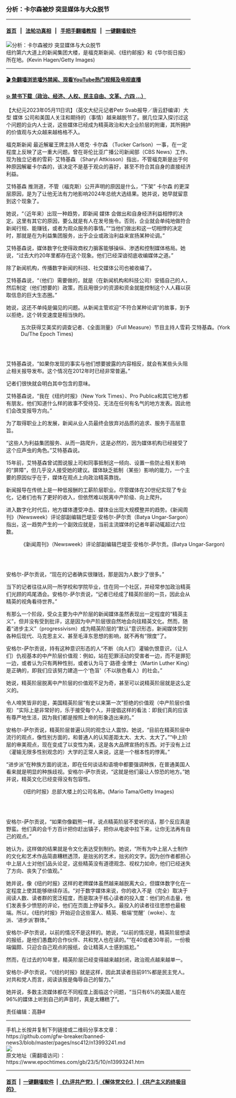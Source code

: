 ### 分析：卡尔森被炒 突显媒体与大众脱节
------------------------

#### [首页](https://github.com/gfw-breaker/banned-news3/blob/master/README.md) &nbsp;&nbsp;|&nbsp;&nbsp; [法轮功真相](https://github.com/begood0513/basic/blob/master/README.md)  &nbsp;&nbsp;|&nbsp;&nbsp; [手把手翻墙教程](https://github.com/gfw-breaker/guides/wiki)  &nbsp;&nbsp;|&nbsp;&nbsp; [一键翻墙软件](https://github.com/gfw-breaker/nogfw/blob/master/README.md)  



<div><img alt="分析：卡尔森被炒 突显媒体与大众脱节" class="attachment-djy_600_400 size-djy_600_400 wp-post-image" src="https://i.epochtimes.com/assets/uploads/2023/05/id13993248-GettyImages-1131719155-1200x800-600x400.jpeg"/>
<div class="caption">
 纽约第六大道上的新闻集团大楼，是福克斯新闻、《纽约邮报》和《华尔街日报》所在地。(Kevin Hagen/Getty Images)
</div></div><hr/>

#### [ 🎬  免翻墙浏览墙外禁闻、观看YouTube热门视频及电视直播](https://github.com/gfw-breaker/HelloWorld)

#### [ 💥  禁书下载（政治、经济、人权、民主自由、文革、六四 ...）](https://github.com/gfw-breaker/books/blob/master/README.md)

<div><p>
 【大纪元2023年05月11日讯】（英文大纪元记者Petr Svab报导／唐云舒编译）大型
 <ok href="https://www.epochtimes.com/gb/tag/%E5%AA%92%E4%BD%93.html">
  媒体
 </ok>
 公司和美国人关注和期待的（事情）越来越脱节了。据几位深入探讨过这个问题的业内人士说，这些媒体已经成为精英政治和大企业阶层的附庸，其所拥护的价值观与大众越来越格格不入。
</p>
<p>
 <ok href="https://www.epochtimes.com/gb/tag/%E7%A6%8F%E5%85%8B%E6%96%AF%E6%96%B0%E9%97%BB.html">
  福克斯新闻
 </ok>
 最近解雇王牌主持人塔克‧
 <ok href="https://www.epochtimes.com/gb/tag/%E5%8D%A1%E5%B0%94%E6%A3%AE.html">
  卡尔森
 </ok>
 （Tucker Carlson）一事，在一定程度上反映了这一重大问题。曾在哥伦比亚广播公司新闻部（CBS News）工作、现为独立记者的雪莉‧
 <ok href="https://www.epochtimes.com/gb/tag/%E8%89%BE%E7%89%B9%E5%9F%BA%E6%A3%AE.html">
  艾特基森
 </ok>
 （Sharyl Attkisson）指出，不管福克斯是出于何种原因解雇卡尔森的，该决定不是基于观众的喜好，甚至不符合其自身的直接经济利益。
</p>
<p>
 <ok href="https://www.epochtimes.com/gb/tag/%E8%89%BE%E7%89%B9%E5%9F%BA%E6%A3%AE.html">
  艾特基森
 </ok>
 推测道，不管（福克斯）公开声明的原因是什么，“下架”
 <ok href="https://www.epochtimes.com/gb/tag/%E5%8D%A1%E5%B0%94%E6%A3%AE.html">
  卡尔森
 </ok>
 的更深层原因，是为了让他无法有力地影响2024年总统大选结果。她并说，她早就留意到这个现象了。
</p>
<p>
 她说，“（近年来）出现一种趋势，即新闻
 <ok href="https://www.epochtimes.com/gb/tag/%E5%AA%92%E4%BD%93.html">
  媒体
 </ok>
 会做出和自身经济利益相悖的决定。这里有其它的原因，要么就是有人在发号施令。否则，企业就会单纯地做符合新闻行规、能赚钱，或者为观众服务的事情。”“当他们做出和这一切相悖的决定时，那就是在为利益集团服务，出于企业或政治利益来宣扬某种论调。”
</p>
<p>
 艾特基森说，媒体数字化使得政商权力掮客能够操纵、渗透和控制媒体格局。她说，“过去大约20年里都存在这个现象。他们已经深谙彻底收编媒体之道。”
</p>
<p>
 除了新闻机构，传播数字新闻的科技、社交媒体公司也被收编了。
</p>
<p>
 艾特基森说，“（他们）需要做的，就是（在新闻机构和科技公司）安插自己的人，然后制定（他们想要的）政策，而且用很少的资源和资金就能控制这个人人藉以获取信息的巨大生态圈。”
</p>
<p>
 她说，这还不单纯是偏见的问题。从新闻主管欢迎“不符合某种论调”的故事，到予以拒绝，这个转变速度是相当快的。
</p>
<figure aria-describedby="caption-attachment-13993250" class="wp-caption aligncenter" id="attachment_13993250" style="width: 600px">
 <ok href="https://i.epochtimes.com/assets/uploads/2023/05/id13993250-Sharyl-Attkisson-a-five-time-Emmy-Award-winning-investigative-journalist-and-host-of-Full-Measure-in-Leesburg-Virginia-on-Jan.-14-2022-York-Du_The-Epoch-Times.jpg" target="_blank">
  <img alt="" class="size-large wp-image-13993250" src="https://i.epochtimes.com/assets/uploads/2023/05/id13993250-Sharyl-Attkisson-a-five-time-Emmy-Award-winning-investigative-journalist-and-host-of-Full-Measure-in-Leesburg-Virginia-on-Jan.-14-2022-York-Du_The-Epoch-Times-600x338.jpg"/>
 </ok>
 <br/><figcaption class="wp-caption-text" id="caption-attachment-13993250">
  五次获得艾美奖的调查记者、《全面测量》（Full Measure）节目主持人雪莉‧艾特基森。(York Du/The Epoch Times)
 </figcaption><br/>
</figure><br/>
<p>
 艾特基森说，“如果你发现的事实与他们想要披露的内容相反，就会有某些头头阻止相关报导发布。这个情况在2012年时已经非常普遍。”
</p>
<p>
 记者们很快就会明白其中包含的意味。
</p>
<p>
 艾特基森说，“我在《纽约时报》（New York Times）、Pro Publica和其它地方都有朋友。他们知道什么样的故事不受待见、无法在任何有名气的地方发表。因此他们会改变报导方向。”
</p>
<p>
 为了取得职业上的发展，新闻从业人员最终会放弃对品质的追求、服务于高层意旨。
</p>
<p>
 “这些人为利益集团服务、从而一路爬升，这是必然的，因为媒体机构已经接受了这个应声虫的角色。”艾特基森说。
</p>
<p>
 15年前，艾特基森曾试图说服上司和同事抵制这一倾向、设置一些防止相关影响的“屏障”，但几乎没人接受她的建议。媒体缺乏抵制（某些）影响的能力，一个主要的原因似乎在于，媒体在观点上向政治精英靠拢。
</p>
<p>
 新闻报导在传统上是一种低报酬的工薪阶层职业。尽管媒体在20世纪实现了专业化，记者们也有了更好的收入，但依然难以脱离中产阶级、向上爬升。
</p>
<p>
 进入数字化时代后，地方媒体遭受冲击、媒体业出现大规模整并的趋势。《新闻周刊》（Newsweek）评论部副编辑巴堤亚‧安格尔-萨尔贡（Batya Ungar-Sargon）指出，这一趋势产生的一个副效应就是，当前主流媒体的记者年薪动辄超过六位数。
</p>
<figure aria-describedby="caption-attachment-13993253" class="wp-caption aligncenter" id="attachment_13993253" style="width: 600px">
 <ok href="https://i.epochtimes.com/assets/uploads/2023/05/id13993253-Batya-Ungar-Sargon.jpeg" target="_blank">
  <img alt="" class="size-large wp-image-13993253" src="https://i.epochtimes.com/assets/uploads/2023/05/id13993253-Batya-Ungar-Sargon-600x400.jpeg"/>
 </ok>
 <br/><figcaption class="wp-caption-text" id="caption-attachment-13993253">
  《新闻周刊》（Newsweek）评论部副编辑巴堤亚‧安格尔-萨尔贡。(Batya Ungar-Sargon)
 </figcaption><br/>
</figure><br/>
<p>
 安格尔-萨尔贡说，“现在的记者确实很赚钱，那是因为人数少了很多。”
</p>
<p>
 当下的记者往往从同一所学校和学院毕业，住在同一个社区，并经常参加政治精英们光顾的鸡尾酒会。安格尔-萨尔贡说，“记者已经成了精英阶层的一员，因此会从精英的视角看待世界。”
</p>
<p>
 有那么一个阶段，受众主要为中产阶层的新闻媒体虽然表现出一定程度的“精英主义”，但并没有受到批评，这是因为中产阶层很自然地会向往精英文化。然而，随着“进步主义”（progressivism）成为精英阶层的“默认”意识形态，新闻媒体受到各种后现代、马克思主义、甚至毛泽东思想的影响，就不再有“限度”了。
</p>
<p>
 安格尔-萨尔贡说，持有这种意识形态的人“不断（向人们）灌输仇恨意识，（让人们）仇视基本的中产阶层价值观：例如，站在犯罪活动的受害者一边，而不是罪犯一边，或者认为只有两种性别，或者认为马丁‧路德‧金博士（Martin Luther King）是正确的，即我们应该努力建造一个‘色盲’（不以肤色看人）的社会。”
</p>
<p>
 她说，精英阶层脱离中产阶层的价值观不足为奇，甚至可以说精英阶层就是这么定义的。
</p>
<p>
 令人啼笑皆非的是，美国精英阶层“有史以来第一次”拒绝的价值观（中产阶层价值观）“实际上是非常好的，乐于接受每个人，并提倡这样的看法：即我们真的应该有尊严地生活，因为我们都是按照上帝的形象造出来的。”
</p>
<p>
 安格尔-萨尔贡说，精英阶层普遍认同的观念让人震惊。她说，“目前在精英阶层中流行的观点，像性别方面的，和普通人的认知差距太大、太大、太大了。”“中上阶层的审美观点，现在变成了以变性为美，这是各大品牌宣扬的东西。对于没有上过（灌输无限多性别观念的）大学的正常人来说，这是一个根本性的悖离。”
</p>
<p>
 “进步派”在种族方面的说法，即在任何谈话和语境中都要强调种族，在普通美国人看来就是明显的种族歧视。安格尔-萨尔贡说，“这就是他们最让人惊恐的地方。”她并说，精英文化已经变得没有包容性。
</p>
<figure aria-describedby="caption-attachment-13993254" class="wp-caption aligncenter" id="attachment_13993254" style="width: 600px">
 <ok href="https://i.epochtimes.com/assets/uploads/2023/05/id13993254-new-york-times-GettyImages-94123770.jpeg" target="_blank">
  <img alt="" class="size-large wp-image-13993254" src="https://i.epochtimes.com/assets/uploads/2023/05/id13993254-new-york-times-GettyImages-94123770-600x381.jpeg"/>
 </ok>
 <br/><figcaption class="wp-caption-text" id="caption-attachment-13993254">
  《纽约时报》总部大楼上的公司名称。(Mario Tama/Getty Images)
 </figcaption><br/>
</figure><br/>
<p>
 安格尔-萨尔贡说，“如果你像戳熊一样，说点精英阶层不爱听的话，那个反应真是野蛮。他们真的会千方百计把你赶出镇子，把你从电波中拉下来，让你无法再有自己的观点。”
</p>
<p>
 她认为，这样做的结果就是令文化表达受到制约。她说，“所有为中上层人士制作的文化和艺术作品简直糟糕透顶，是拙劣的艺术，拙劣的文字。因为创作者都担心中上层人士对他们品头论足，这些精英没有道德观念、视权力如命，他们已经迷失了方向、丧失了价值观。”
</p>
<p>
 她并说，像《纽约时报》这样的老牌媒体虽然越来越脱离大众，但媒体数字化在一定程度上使其能够继续存活。“对于数字媒体来说，你的收入不是（完全）取决于阅读人数、读者群的宽泛程度，而是取决于核心读者的投入度：他们的点击量，他们发表多少愤怒的评论，他们在页面上停留多久。最投入的读者往往思想也最极端。所以，《纽约时报》开始迎合这些富人、精英、极端‘觉醒’（woke）、左派、‘进步派’群体。”
</p>
<p>
 安格尔-萨尔贡说，以前的情况不是这样的。她说，“以前的情况是，精英阶层想读的报纸，是他们愚蠢的合作伙伴、共和党人也在读的。”“在40或者30年前，一份极端偏颇、只迎合自己观点的报纸，会让精英人士感到尴尬。”
</p>
<p>
 然而，在过去的10年里，精英阶层已经变得越来越封闭，政治观点越来越单一。
</p>
<p>
 安格尔-萨尔贡说，“《纽约时报》就是这样，因此其读者目前91%都是民主党人。对共和党人而言，阅读该报是侮辱自己的智力。”
</p>
<p>
 她并说，多数主流媒体都在不同程度上面临这个问题，“当只有6%的美国人能在96%的媒体上听到自己的声音时，真是太糟糕了”。
</p>
<p>
 责任编辑：高静#
</p>
</div>
<hr/>
手机上长按并复制下列链接或二维码分享本文章：<br/>
https://github.com/gfw-breaker/banned-news3/blob/master/pages/nsc412/n13993241.md <br/>
<a href='https://github.com/gfw-breaker/banned-news3/blob/master/pages/nsc412/n13993241.md'><img src='https://github.com/gfw-breaker/banned-news3/blob/master/pages/nsc412/n13993241.md.png'/></a> <br/>
原文地址（需翻墙访问）：https://www.epochtimes.com/gb/23/5/10/n13993241.htm


------------------------
#### [首页](https://github.com/gfw-breaker/banned-news3/blob/master/README.md) &nbsp;|&nbsp; [一键翻墙软件](https://github.com/gfw-breaker/nogfw/blob/master/README.md) &nbsp;| [《九评共产党》](https://github.com/gfw-breaker/9ping.md/blob/master/README.md#九评之一评共产党是什么) | [《解体党文化》](https://github.com/gfw-breaker/jtdwh.md/blob/master/README.md) | [《共产主义的终极目的》](https://github.com/gfw-breaker/gczydzjmd.md/blob/master/README.md)


<img src='http://gfw-breaker.win/banned-news3/pages/nsc412/n13993241.md' width='0px' height='0px'/>